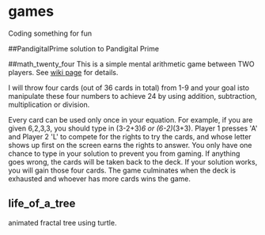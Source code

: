 # games
Coding something for fun


##PandigitalPrime
solution to Pandigital Prime 

##math_twenty_four
This is a simple mental arithmetic game between TWO players. See [wiki page](https://en.wikipedia.org/wiki/24_Game) for details.

I will throw four cards (out of 36 cards in total) from 1-9 and your goal isto manipulate these four numbers to achieve 24 by using addition, subtraction, multiplication or division. 

Every card can be used only once in your equation. For example, if you are given 6,2,3,3, you should type in (3-2+3)*6 or (6-2)*(3+3). Player 1 presses 'A' and Player 2 'L' to compete for the rights to try the cards, and whose letter shows up first on the screen earns the rights to answer. You only have one chance to type in your solution to prevent you from gaming. If anything goes wrong, the cards will be taken back to the deck. If your solution works, you will gain those four cards. The game culminates when the deck is exhausted and whoever has more cards wins the game. 

## life_of_a_tree
animated fractal tree using turtle.